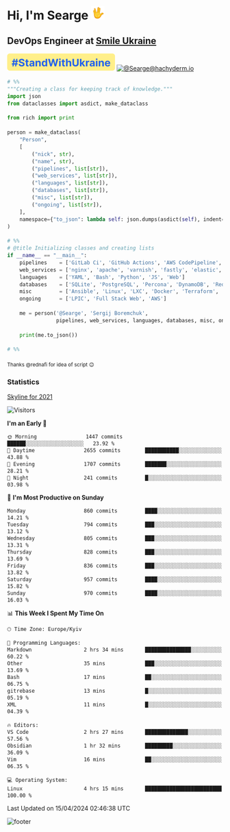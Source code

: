 # Hi, I'm Searge <img src="images/vulcan.webp" style="display: inline-block; margin: 0; height: 2rem" alt="Vulcan salute" />

## DevOps Engineer at [Smile Ukraine](https://smile-ukraine.com/en)

[![Stand With Ukraine](https://raw.githubusercontent.com/vshymanskyy/StandWithUkraine/main/badges/StandWithUkraine.svg)](https://stand-with-ukraine.pp.ua)
<a rel="me" href="https://hachyderm.io/@Searge">![@Searge@hachyderm.io](https://img.shields.io/badge/-@Searge-%232B90D9?logo=mastodon&logoColor=white)</a>

```python
# %%
"""Creating a class for keeping track of knowledge."""
import json
from dataclasses import asdict, make_dataclass

from rich import print

person = make_dataclass(
    "Person",
    [
        ("nick", str),
        ("name", str),
        ("pipelines", list[str]),
        ("web_services", list[str]),
        ("languages", list[str]),
        ("databases", list[str]),
        ("misc", list[str]),
        ("ongoing", list[str]),
    ],
    namespace={"to_json": lambda self: json.dumps(asdict(self), indent=4)},
)

# %%
# @title Initializing classes and creating lists
if __name__ == "__main__":
    pipelines    = ['GitLab Ci', 'GitHub Actions', 'AWS CodePipeline', 'Jenkins']
    web_services = ['nginx', 'apache', 'varnish', 'fastly', 'elastic', 'solr']
    languages    = ['YAML', 'Bash', 'Python', 'JS', 'Web']
    databases    = ['SQLite', 'PostgreSQL', 'Percona', 'DynamoDB', 'Redis']
    misc         = ['Ansible', 'Linux', 'LXC', 'Docker', 'Terraform', 'AWS']
    ongoing      = ['LPIC', 'Full Stack Web', 'AWS']

    me = person('@Searge', 'Sergij Boremchuk',
                pipelines, web_services, languages, databases, misc, ongoing)

    print(me.to_json())

# %%

```

<sub>Thanks @rednafi for idea of script :wink:</sub>

### Statistics

[Skyline for 2021](https://skyline.github.com/Searge/2021)

![Visitors](https://komarev.com/ghpvc/?username=searge&label=Profile%20views&color=0e75b6&style=flat) 
<!--START_SECTION:waka-->
**I'm an Early 🐤** 

```text
🌞 Morning                1447 commits        ██████░░░░░░░░░░░░░░░░░░░   23.92 % 
🌆 Daytime                2655 commits        ███████████░░░░░░░░░░░░░░   43.88 % 
🌃 Evening                1707 commits        ███████░░░░░░░░░░░░░░░░░░   28.21 % 
🌙 Night                  241 commits         █░░░░░░░░░░░░░░░░░░░░░░░░   03.98 % 
```
📅 **I'm Most Productive on Sunday** 

```text
Monday                   860 commits         ████░░░░░░░░░░░░░░░░░░░░░   14.21 % 
Tuesday                  794 commits         ███░░░░░░░░░░░░░░░░░░░░░░   13.12 % 
Wednesday                805 commits         ███░░░░░░░░░░░░░░░░░░░░░░   13.31 % 
Thursday                 828 commits         ███░░░░░░░░░░░░░░░░░░░░░░   13.69 % 
Friday                   836 commits         ███░░░░░░░░░░░░░░░░░░░░░░   13.82 % 
Saturday                 957 commits         ████░░░░░░░░░░░░░░░░░░░░░   15.82 % 
Sunday                   970 commits         ████░░░░░░░░░░░░░░░░░░░░░   16.03 % 
```


📊 **This Week I Spent My Time On** 

```text
🕑︎ Time Zone: Europe/Kyiv

💬 Programming Languages: 
Markdown                 2 hrs 34 mins       ███████████████░░░░░░░░░░   60.22 % 
Other                    35 mins             ███░░░░░░░░░░░░░░░░░░░░░░   13.69 % 
Bash                     17 mins             ██░░░░░░░░░░░░░░░░░░░░░░░   06.75 % 
gitrebase                13 mins             █░░░░░░░░░░░░░░░░░░░░░░░░   05.19 % 
XML                      11 mins             █░░░░░░░░░░░░░░░░░░░░░░░░   04.39 % 

🔥 Editors: 
VS Code                  2 hrs 27 mins       ██████████████░░░░░░░░░░░   57.56 % 
Obsidian                 1 hr 32 mins        █████████░░░░░░░░░░░░░░░░   36.09 % 
Vim                      16 mins             ██░░░░░░░░░░░░░░░░░░░░░░░   06.35 % 

💻 Operating System: 
Linux                    4 hrs 15 mins       █████████████████████████   100.00 % 
```


 Last Updated on 15/04/2024 02:46:38 UTC
<!--END_SECTION:waka-->

![footer](https://capsule-render.vercel.app/api?type=waving&color=gradient&customColorList=14,21&height=82&section=footer)
